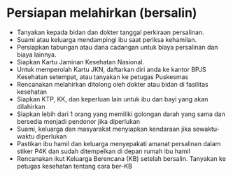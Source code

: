 # Persiapan melahirkan (bersalin)

- Tanyakan kepada bidan dan dokter tanggal perkiraan persalinan.
- Suami atau keluarga mendampingi ibu saat periksa kehamilan.
- Persiapkan tabungan atau dana cadangan untuk biaya persalinan dan biaya lainnya.
- Siapkan Kartu Jaminan Kesehatan Nasional.
- Untuk memperolah Kartu JKN, daftarkan diri anda ke kantor BPJS Kesehatan setempat, atau tanyakan ke petugas Puskesmas
- Rencanakan melahirkan ditolong oleh dokter atau bidan di fasilitas kesehatan
- Siapkan KTP, KK, dan keperluan lain untuk ibu dan bayi yang akan dilahirkan
- Siapkan lebih dari 1 orang yang memiliki golongan darah yang sama dan bersedia menjadi pendonor jika diperlukan
- Suami, keluarga dan masyarakat menyiapkan kendaraan jika sewaktu-waktu diperlukan
- Pastikan ibu hamil dan keluarga menyepakati amanat persalinan dalam stiker P4K dan sudah ditempelkan di depan rumah ibu hamil
- Rencanakan ikut Keluarga Berencana (KB) setelah bersalin. Tanyakan ke petugas kesehatan tentang cara ber-KB